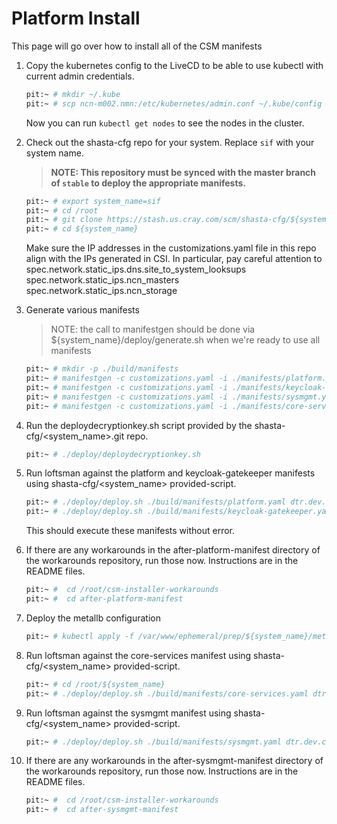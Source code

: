 # Platform Install

This page will go over how to install all of the CSM manifests 


1. Copy the kubernetes config to the LiveCD to be able to use kubectl with current admin credentials. 
    ```bash
    pit:~ # mkdir ~/.kube
    pit:~ # scp ncn-m002.nmn:/etc/kubernetes/admin.conf ~/.kube/config
    ```
    Now you can run `kubectl get nodes` to see the nodes in the cluster.

2. Check out the shasta-cfg repo for your system. Replace `sif` with your system name.

    > **NOTE: This repository must be synced with the master branch of `stable` to deploy the appropriate manifests.**

    ```bash
    pit:~ # export system_name=sif
    pit:~ # cd /root
    pit:~ # git clone https://stash.us.cray.com/scm/shasta-cfg/${system_name}.git
    pit:~ # cd ${system_name}
    ```

    Make sure the IP addresses in the customizations.yaml file in this repo align with the IPs generated in CSI.  In particular, pay careful attention to
    spec.network.static_ips.dns.site_to_system_looksups
    spec.network.static_ips.ncn_masters
    spec.network.static_ips.ncn_storage


3. Generate various manifests

    > NOTE: the call to manifestgen should be done via ${system_name}/deploy/generate.sh when we're ready to use all manifests

    ```bash
    pit:~ # mkdir -p ./build/manifests
    pit:~ # manifestgen -c customizations.yaml -i ./manifests/platform.yaml > ./build/manifests/platform.yaml
    pit:~ # manifestgen -c customizations.yaml -i ./manifests/keycloak-gatekeeper.yaml > ./build/manifests/keycloak-gatekeeper.yaml
    pit:~ # manifestgen -c customizations.yaml -i ./manifests/sysmgmt.yaml > ./build/manifests/sysmgmt.yaml
    pit:~ # manifestgen -c customizations.yaml -i ./manifests/core-services.yaml > ./build/manifests/core-services.yaml
    ```

4. Run the deploydecryptionkey.sh script provided by the shasta-cfg/<system_name>.git repo.

    ```bash
    pit:~ # ./deploy/deploydecryptionkey.sh
    ```

5. Run loftsman against the platform and keycloak-gatekeeper manifests using shasta-cfg/<system_name> provided-script.

    ```bash
    pit:~ # ./deploy/deploy.sh ./build/manifests/platform.yaml dtr.dev.cray.com http://packages.local:8081/repository/helmrepo.dev.cray.com/
    pit:~ # ./deploy/deploy.sh ./build/manifests/keycloak-gatekeeper.yaml dtr.dev.cray.com http://packages.local:8081/repository/helmrepo.dev.cray.com/
    ```

    This should execute these manifests without error.


6. If there are any workarounds in the after-platform-manifest directory of the workarounds repository, run those now.   Instructions are in the README files.

    ```bash
    pit:~ #  cd /root/csm-installer-workarounds
    pit:~ #  cd after-platform-manifest
    ```

7. Deploy the metallb configuration

    ```bash
    pit:~ # kubectl apply -f /var/www/ephemeral/prep/${system_name}/metallb.yaml
    ```

8. Run loftsman against the core-services manifest using shasta-cfg/<system_name> provided-script.

    ```bash
    pit:~ # cd /root/${system_name}
    pit:~ # ./deploy/deploy.sh ./build/manifests/core-services.yaml dtr.dev.cray.com http://packages.local:8081/repository/helmrepo.dev.cray.com/
    ```

9. Run loftsman against the sysmgmt manifest using shasta-cfg/<system_name> provided-script.

    ```bash
    pit:~ # ./deploy/deploy.sh ./build/manifests/sysmgmt.yaml dtr.dev.cray.com http://packages.local:8081/repository/helmrepo.dev.cray.com/
    ```

10. If there are any workarounds in the after-sysmgmt-manifest directory of the workarounds repository, run those now.   Instructions are in the README files.

    ```bash
    pit:~ #  cd /root/csm-installer-workarounds
    pit:~ #  cd after-sysmgmt-manifest
    ```

